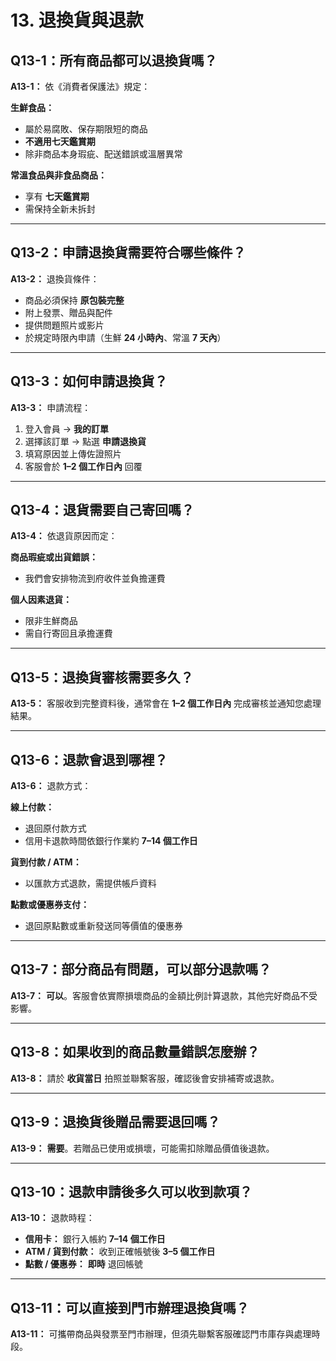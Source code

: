 # 13. 退換貨與退款

## Q13-1：所有商品都可以退換貨嗎？

**A13-1：** 依《消費者保護法》規定：

**生鮮食品：**

- 屬於易腐敗、保存期限短的商品
- **不適用七天鑑賞期**
- 除非商品本身瑕疵、配送錯誤或溫層異常

**常溫食品與非食品商品：**

- 享有 **七天鑑賞期**
- 需保持全新未拆封

---

## Q13-2：申請退換貨需要符合哪些條件？

**A13-2：** 退換貨條件：

- 商品必須保持 **原包裝完整**
- 附上發票、贈品與配件
- 提供問題照片或影片
- 於規定時限內申請（生鮮 **24 小時內**、常溫 **7 天內**）

---

## Q13-3：如何申請退換貨？

**A13-3：** 申請流程：

1. 登入會員 → **我的訂單**
2. 選擇該訂單 → 點選 **申請退換貨**
3. 填寫原因並上傳佐證照片
4. 客服會於 **1–2 個工作日內** 回覆

---

## Q13-4：退貨需要自己寄回嗎？

**A13-4：** 依退貨原因而定：

**商品瑕疵或出貨錯誤：**

- 我們會安排物流到府收件並負擔運費

**個人因素退貨：**

- 限非生鮮商品
- 需自行寄回且承擔運費

---

## Q13-5：退換貨審核需要多久？

**A13-5：** 客服收到完整資料後，通常會在 **1–2 個工作日內** 完成審核並通知您處理結果。

---

## Q13-6：退款會退到哪裡？

**A13-6：** 退款方式：

**線上付款：**

- 退回原付款方式
- 信用卡退款時間依銀行作業約 **7–14 個工作日**

**貨到付款 / ATM：**

- 以匯款方式退款，需提供帳戶資料

**點數或優惠券支付：**

- 退回原點數或重新發送同等價值的優惠券

---

## Q13-7：部分商品有問題，可以部分退款嗎？

**A13-7：** **可以**。客服會依實際損壞商品的金額比例計算退款，其他完好商品不受影響。

---

## Q13-8：如果收到的商品數量錯誤怎麼辦？

**A13-8：** 請於 **收貨當日** 拍照並聯繫客服，確認後會安排補寄或退款。

---

## Q13-9：退換貨後贈品需要退回嗎？

**A13-9：** **需要**。若贈品已使用或損壞，可能需扣除贈品價值後退款。

---

## Q13-10：退款申請後多久可以收到款項？

**A13-10：** 退款時程：

- **信用卡：** 銀行入帳約 **7–14 個工作日**
- **ATM / 貨到付款：** 收到正確帳號後 **3–5 個工作日**
- **點數 / 優惠券：** **即時** 退回帳號

---

## Q13-11：可以直接到門市辦理退換貨嗎？

**A13-11：** 可攜帶商品與發票至門市辦理，但須先聯繫客服確認門市庫存與處理時段。
